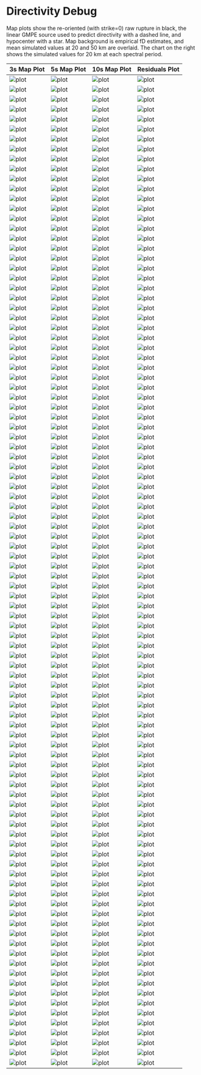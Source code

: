 # Directivity Debug

Map plots show the re-oriented (with strike=0) raw rupture in black, the linear GMPE source used to predict directivity with a dashed line, and hypocenter with a star. Map background is empirical fD estimates, and mean simulated values at 20 and 50 km are overlaid. The chart on the right shows the simulated values for 20 km at each spectral period.

| 3s Map Plot | 5s Map Plot | 10s Map Plot | Residuals Plot |
|-----|-----|-----|-----|
| ![plot](event_72342_map_3s.png) | ![plot](event_72342_map_5s.png) | ![plot](event_72342_map_10s.png) | ![plot](event_72342_residuals.png) |
| ![plot](event_147609_map_3s.png) | ![plot](event_147609_map_5s.png) | ![plot](event_147609_map_10s.png) | ![plot](event_147609_residuals.png) |
| ![plot](event_187511_map_3s.png) | ![plot](event_187511_map_5s.png) | ![plot](event_187511_map_10s.png) | ![plot](event_187511_residuals.png) |
| ![plot](event_313568_map_3s.png) | ![plot](event_313568_map_5s.png) | ![plot](event_313568_map_10s.png) | ![plot](event_313568_residuals.png) |
| ![plot](event_536088_map_3s.png) | ![plot](event_536088_map_5s.png) | ![plot](event_536088_map_10s.png) | ![plot](event_536088_residuals.png) |
| ![plot](event_542536_map_3s.png) | ![plot](event_542536_map_5s.png) | ![plot](event_542536_map_10s.png) | ![plot](event_542536_residuals.png) |
| ![plot](event_564858_map_3s.png) | ![plot](event_564858_map_5s.png) | ![plot](event_564858_map_10s.png) | ![plot](event_564858_residuals.png) |
| ![plot](event_754407_map_3s.png) | ![plot](event_754407_map_5s.png) | ![plot](event_754407_map_10s.png) | ![plot](event_754407_residuals.png) |
| ![plot](event_896890_map_3s.png) | ![plot](event_896890_map_5s.png) | ![plot](event_896890_map_10s.png) | ![plot](event_896890_residuals.png) |
| ![plot](event_899915_map_3s.png) | ![plot](event_899915_map_5s.png) | ![plot](event_899915_map_10s.png) | ![plot](event_899915_residuals.png) |
| ![plot](event_904905_map_3s.png) | ![plot](event_904905_map_5s.png) | ![plot](event_904905_map_10s.png) | ![plot](event_904905_residuals.png) |
| ![plot](event_991471_map_3s.png) | ![plot](event_991471_map_5s.png) | ![plot](event_991471_map_10s.png) | ![plot](event_991471_residuals.png) |
| ![plot](event_1012667_map_3s.png) | ![plot](event_1012667_map_5s.png) | ![plot](event_1012667_map_10s.png) | ![plot](event_1012667_residuals.png) |
| ![plot](event_1045779_map_3s.png) | ![plot](event_1045779_map_5s.png) | ![plot](event_1045779_map_10s.png) | ![plot](event_1045779_residuals.png) |
| ![plot](event_1092579_map_3s.png) | ![plot](event_1092579_map_5s.png) | ![plot](event_1092579_map_10s.png) | ![plot](event_1092579_residuals.png) |
| ![plot](event_1102896_map_3s.png) | ![plot](event_1102896_map_5s.png) | ![plot](event_1102896_map_10s.png) | ![plot](event_1102896_residuals.png) |
| ![plot](event_1182837_map_3s.png) | ![plot](event_1182837_map_5s.png) | ![plot](event_1182837_map_10s.png) | ![plot](event_1182837_residuals.png) |
| ![plot](event_1293687_map_3s.png) | ![plot](event_1293687_map_5s.png) | ![plot](event_1293687_map_10s.png) | ![plot](event_1293687_residuals.png) |
| ![plot](event_1412166_map_3s.png) | ![plot](event_1412166_map_5s.png) | ![plot](event_1412166_map_10s.png) | ![plot](event_1412166_residuals.png) |
| ![plot](event_1446510_map_3s.png) | ![plot](event_1446510_map_5s.png) | ![plot](event_1446510_map_10s.png) | ![plot](event_1446510_residuals.png) |
| ![plot](event_1536793_map_3s.png) | ![plot](event_1536793_map_5s.png) | ![plot](event_1536793_map_10s.png) | ![plot](event_1536793_residuals.png) |
| ![plot](event_1573860_map_3s.png) | ![plot](event_1573860_map_5s.png) | ![plot](event_1573860_map_10s.png) | ![plot](event_1573860_residuals.png) |
| ![plot](event_1613120_map_3s.png) | ![plot](event_1613120_map_5s.png) | ![plot](event_1613120_map_10s.png) | ![plot](event_1613120_residuals.png) |
| ![plot](event_1767656_map_3s.png) | ![plot](event_1767656_map_5s.png) | ![plot](event_1767656_map_10s.png) | ![plot](event_1767656_residuals.png) |
| ![plot](event_1776253_map_3s.png) | ![plot](event_1776253_map_5s.png) | ![plot](event_1776253_map_10s.png) | ![plot](event_1776253_residuals.png) |
| ![plot](event_1982494_map_3s.png) | ![plot](event_1982494_map_5s.png) | ![plot](event_1982494_map_10s.png) | ![plot](event_1982494_residuals.png) |
| ![plot](event_2084835_map_3s.png) | ![plot](event_2084835_map_5s.png) | ![plot](event_2084835_map_10s.png) | ![plot](event_2084835_residuals.png) |
| ![plot](event_2426983_map_3s.png) | ![plot](event_2426983_map_5s.png) | ![plot](event_2426983_map_10s.png) | ![plot](event_2426983_residuals.png) |
| ![plot](event_2442585_map_3s.png) | ![plot](event_2442585_map_5s.png) | ![plot](event_2442585_map_10s.png) | ![plot](event_2442585_residuals.png) |
| ![plot](event_2554975_map_3s.png) | ![plot](event_2554975_map_5s.png) | ![plot](event_2554975_map_10s.png) | ![plot](event_2554975_residuals.png) |
| ![plot](event_2569617_map_3s.png) | ![plot](event_2569617_map_5s.png) | ![plot](event_2569617_map_10s.png) | ![plot](event_2569617_residuals.png) |
| ![plot](event_2577100_map_3s.png) | ![plot](event_2577100_map_5s.png) | ![plot](event_2577100_map_10s.png) | ![plot](event_2577100_residuals.png) |
| ![plot](event_2581055_map_3s.png) | ![plot](event_2581055_map_5s.png) | ![plot](event_2581055_map_10s.png) | ![plot](event_2581055_residuals.png) |
| ![plot](event_2884995_map_3s.png) | ![plot](event_2884995_map_5s.png) | ![plot](event_2884995_map_10s.png) | ![plot](event_2884995_residuals.png) |
| ![plot](event_3188576_map_3s.png) | ![plot](event_3188576_map_5s.png) | ![plot](event_3188576_map_10s.png) | ![plot](event_3188576_residuals.png) |
| ![plot](event_3327769_map_3s.png) | ![plot](event_3327769_map_5s.png) | ![plot](event_3327769_map_10s.png) | ![plot](event_3327769_residuals.png) |
| ![plot](event_3526339_map_3s.png) | ![plot](event_3526339_map_5s.png) | ![plot](event_3526339_map_10s.png) | ![plot](event_3526339_residuals.png) |
| ![plot](event_3737174_map_3s.png) | ![plot](event_3737174_map_5s.png) | ![plot](event_3737174_map_10s.png) | ![plot](event_3737174_residuals.png) |
| ![plot](event_4105861_map_3s.png) | ![plot](event_4105861_map_5s.png) | ![plot](event_4105861_map_10s.png) | ![plot](event_4105861_residuals.png) |
| ![plot](event_4115550_map_3s.png) | ![plot](event_4115550_map_5s.png) | ![plot](event_4115550_map_10s.png) | ![plot](event_4115550_residuals.png) |
| ![plot](event_4315200_map_3s.png) | ![plot](event_4315200_map_5s.png) | ![plot](event_4315200_map_10s.png) | ![plot](event_4315200_residuals.png) |
| ![plot](event_4330241_map_3s.png) | ![plot](event_4330241_map_5s.png) | ![plot](event_4330241_map_10s.png) | ![plot](event_4330241_residuals.png) |
| ![plot](event_4387458_map_3s.png) | ![plot](event_4387458_map_5s.png) | ![plot](event_4387458_map_10s.png) | ![plot](event_4387458_residuals.png) |
| ![plot](event_4435375_map_3s.png) | ![plot](event_4435375_map_5s.png) | ![plot](event_4435375_map_10s.png) | ![plot](event_4435375_residuals.png) |
| ![plot](event_4598358_map_3s.png) | ![plot](event_4598358_map_5s.png) | ![plot](event_4598358_map_10s.png) | ![plot](event_4598358_residuals.png) |
| ![plot](event_4732939_map_3s.png) | ![plot](event_4732939_map_5s.png) | ![plot](event_4732939_map_10s.png) | ![plot](event_4732939_residuals.png) |
| ![plot](event_4768798_map_3s.png) | ![plot](event_4768798_map_5s.png) | ![plot](event_4768798_map_10s.png) | ![plot](event_4768798_residuals.png) |
| ![plot](event_4986128_map_3s.png) | ![plot](event_4986128_map_5s.png) | ![plot](event_4986128_map_10s.png) | ![plot](event_4986128_residuals.png) |
| ![plot](event_5055860_map_3s.png) | ![plot](event_5055860_map_5s.png) | ![plot](event_5055860_map_10s.png) | ![plot](event_5055860_residuals.png) |
| ![plot](event_5431697_map_3s.png) | ![plot](event_5431697_map_5s.png) | ![plot](event_5431697_map_10s.png) | ![plot](event_5431697_residuals.png) |
| ![plot](event_5447279_map_3s.png) | ![plot](event_5447279_map_5s.png) | ![plot](event_5447279_map_10s.png) | ![plot](event_5447279_residuals.png) |
| ![plot](event_5462055_map_3s.png) | ![plot](event_5462055_map_5s.png) | ![plot](event_5462055_map_10s.png) | ![plot](event_5462055_residuals.png) |
| ![plot](event_5851740_map_3s.png) | ![plot](event_5851740_map_5s.png) | ![plot](event_5851740_map_10s.png) | ![plot](event_5851740_residuals.png) |
| ![plot](event_5882103_map_3s.png) | ![plot](event_5882103_map_5s.png) | ![plot](event_5882103_map_10s.png) | ![plot](event_5882103_residuals.png) |
| ![plot](event_5936714_map_3s.png) | ![plot](event_5936714_map_5s.png) | ![plot](event_5936714_map_10s.png) | ![plot](event_5936714_residuals.png) |
| ![plot](event_5976250_map_3s.png) | ![plot](event_5976250_map_5s.png) | ![plot](event_5976250_map_10s.png) | ![plot](event_5976250_residuals.png) |
| ![plot](event_6194823_map_3s.png) | ![plot](event_6194823_map_5s.png) | ![plot](event_6194823_map_10s.png) | ![plot](event_6194823_residuals.png) |
| ![plot](event_6363171_map_3s.png) | ![plot](event_6363171_map_5s.png) | ![plot](event_6363171_map_10s.png) | ![plot](event_6363171_residuals.png) |
| ![plot](event_6369847_map_3s.png) | ![plot](event_6369847_map_5s.png) | ![plot](event_6369847_map_10s.png) | ![plot](event_6369847_residuals.png) |
| ![plot](event_6369856_map_3s.png) | ![plot](event_6369856_map_5s.png) | ![plot](event_6369856_map_10s.png) | ![plot](event_6369856_residuals.png) |
| ![plot](event_6556513_map_3s.png) | ![plot](event_6556513_map_5s.png) | ![plot](event_6556513_map_10s.png) | ![plot](event_6556513_residuals.png) |
| ![plot](event_6563083_map_3s.png) | ![plot](event_6563083_map_5s.png) | ![plot](event_6563083_map_10s.png) | ![plot](event_6563083_residuals.png) |
| ![plot](event_6752760_map_3s.png) | ![plot](event_6752760_map_5s.png) | ![plot](event_6752760_map_10s.png) | ![plot](event_6752760_residuals.png) |
| ![plot](event_6758404_map_3s.png) | ![plot](event_6758404_map_5s.png) | ![plot](event_6758404_map_10s.png) | ![plot](event_6758404_residuals.png) |
| ![plot](event_6805822_map_3s.png) | ![plot](event_6805822_map_5s.png) | ![plot](event_6805822_map_10s.png) | ![plot](event_6805822_residuals.png) |
| ![plot](event_6934838_map_3s.png) | ![plot](event_6934838_map_5s.png) | ![plot](event_6934838_map_10s.png) | ![plot](event_6934838_residuals.png) |
| ![plot](event_6938161_map_3s.png) | ![plot](event_6938161_map_5s.png) | ![plot](event_6938161_map_10s.png) | ![plot](event_6938161_residuals.png) |
| ![plot](event_6970834_map_3s.png) | ![plot](event_6970834_map_5s.png) | ![plot](event_6970834_map_10s.png) | ![plot](event_6970834_residuals.png) |
| ![plot](event_7158521_map_3s.png) | ![plot](event_7158521_map_5s.png) | ![plot](event_7158521_map_10s.png) | ![plot](event_7158521_residuals.png) |
| ![plot](event_7371301_map_3s.png) | ![plot](event_7371301_map_5s.png) | ![plot](event_7371301_map_10s.png) | ![plot](event_7371301_residuals.png) |
| ![plot](event_7404930_map_3s.png) | ![plot](event_7404930_map_5s.png) | ![plot](event_7404930_map_10s.png) | ![plot](event_7404930_residuals.png) |
| ![plot](event_7456934_map_3s.png) | ![plot](event_7456934_map_5s.png) | ![plot](event_7456934_map_10s.png) | ![plot](event_7456934_residuals.png) |
| ![plot](event_7477072_map_3s.png) | ![plot](event_7477072_map_5s.png) | ![plot](event_7477072_map_10s.png) | ![plot](event_7477072_residuals.png) |
| ![plot](event_7744835_map_3s.png) | ![plot](event_7744835_map_5s.png) | ![plot](event_7744835_map_10s.png) | ![plot](event_7744835_residuals.png) |
| ![plot](event_7753426_map_3s.png) | ![plot](event_7753426_map_5s.png) | ![plot](event_7753426_map_10s.png) | ![plot](event_7753426_residuals.png) |
| ![plot](event_7794180_map_3s.png) | ![plot](event_7794180_map_5s.png) | ![plot](event_7794180_map_10s.png) | ![plot](event_7794180_residuals.png) |
| ![plot](event_7899250_map_3s.png) | ![plot](event_7899250_map_5s.png) | ![plot](event_7899250_map_10s.png) | ![plot](event_7899250_residuals.png) |
| ![plot](event_7904631_map_3s.png) | ![plot](event_7904631_map_5s.png) | ![plot](event_7904631_map_10s.png) | ![plot](event_7904631_residuals.png) |
| ![plot](event_8171021_map_3s.png) | ![plot](event_8171021_map_5s.png) | ![plot](event_8171021_map_10s.png) | ![plot](event_8171021_residuals.png) |
| ![plot](event_8368480_map_3s.png) | ![plot](event_8368480_map_5s.png) | ![plot](event_8368480_map_10s.png) | ![plot](event_8368480_residuals.png) |
| ![plot](event_8596296_map_3s.png) | ![plot](event_8596296_map_5s.png) | ![plot](event_8596296_map_10s.png) | ![plot](event_8596296_residuals.png) |
| ![plot](event_8847050_map_3s.png) | ![plot](event_8847050_map_5s.png) | ![plot](event_8847050_map_10s.png) | ![plot](event_8847050_residuals.png) |
| ![plot](event_8864207_map_3s.png) | ![plot](event_8864207_map_5s.png) | ![plot](event_8864207_map_10s.png) | ![plot](event_8864207_residuals.png) |
| ![plot](event_8875739_map_3s.png) | ![plot](event_8875739_map_5s.png) | ![plot](event_8875739_map_10s.png) | ![plot](event_8875739_residuals.png) |
| ![plot](event_9055000_map_3s.png) | ![plot](event_9055000_map_5s.png) | ![plot](event_9055000_map_10s.png) | ![plot](event_9055000_residuals.png) |
| ![plot](event_9123668_map_3s.png) | ![plot](event_9123668_map_5s.png) | ![plot](event_9123668_map_10s.png) | ![plot](event_9123668_residuals.png) |
| ![plot](event_9180953_map_3s.png) | ![plot](event_9180953_map_5s.png) | ![plot](event_9180953_map_10s.png) | ![plot](event_9180953_residuals.png) |
| ![plot](event_9287248_map_3s.png) | ![plot](event_9287248_map_5s.png) | ![plot](event_9287248_map_10s.png) | ![plot](event_9287248_residuals.png) |
| ![plot](event_9445373_map_3s.png) | ![plot](event_9445373_map_5s.png) | ![plot](event_9445373_map_10s.png) | ![plot](event_9445373_residuals.png) |
| ![plot](event_9501611_map_3s.png) | ![plot](event_9501611_map_5s.png) | ![plot](event_9501611_map_10s.png) | ![plot](event_9501611_residuals.png) |
| ![plot](event_9844258_map_3s.png) | ![plot](event_9844258_map_5s.png) | ![plot](event_9844258_map_10s.png) | ![plot](event_9844258_residuals.png) |
| ![plot](event_9873701_map_3s.png) | ![plot](event_9873701_map_5s.png) | ![plot](event_9873701_map_10s.png) | ![plot](event_9873701_residuals.png) |
| ![plot](event_9932326_map_3s.png) | ![plot](event_9932326_map_5s.png) | ![plot](event_9932326_map_10s.png) | ![plot](event_9932326_residuals.png) |
| ![plot](event_10115767_map_3s.png) | ![plot](event_10115767_map_5s.png) | ![plot](event_10115767_map_10s.png) | ![plot](event_10115767_residuals.png) |
| ![plot](event_10190795_map_3s.png) | ![plot](event_10190795_map_5s.png) | ![plot](event_10190795_map_10s.png) | ![plot](event_10190795_residuals.png) |
| ![plot](event_10418626_map_3s.png) | ![plot](event_10418626_map_5s.png) | ![plot](event_10418626_map_10s.png) | ![plot](event_10418626_residuals.png) |
| ![plot](event_10656062_map_3s.png) | ![plot](event_10656062_map_5s.png) | ![plot](event_10656062_map_10s.png) | ![plot](event_10656062_residuals.png) |
| ![plot](event_11084413_map_3s.png) | ![plot](event_11084413_map_5s.png) | ![plot](event_11084413_map_10s.png) | ![plot](event_11084413_residuals.png) |
| ![plot](event_11100663_map_3s.png) | ![plot](event_11100663_map_5s.png) | ![plot](event_11100663_map_10s.png) | ![plot](event_11100663_residuals.png) |
| ![plot](event_11215653_map_3s.png) | ![plot](event_11215653_map_5s.png) | ![plot](event_11215653_map_10s.png) | ![plot](event_11215653_residuals.png) |

